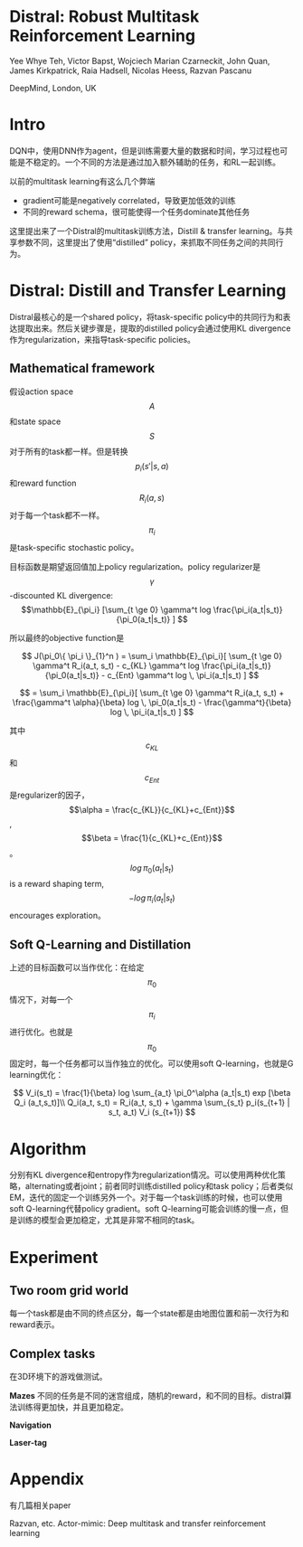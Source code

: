 # Distral: Robust Multitask Reinforcement Learning

Yee Whye Teh, Victor Bapst, Wojciech Marian Czarneckit, John Quan, James Kirkpatrick, Raia Hadsell, Nicolas Heess, Razvan Pascanu

DeepMind, London, UK

# Intro

DQN中，使用DNN作为agent，但是训练需要大量的数据和时间，学习过程也可能是不稳定的。一个不同的方法是通过加入额外辅助的任务，和RL一起训练。

以前的multitask learning有这么几个弊端
+ gradient可能是negatively correlated，导致更加低效的训练
+ 不同的reward schema，很可能使得一个任务dominate其他任务

这里提出来了一个Distral的multitask训练方法，Distill & transfer learning。与共享参数不同，这里提出了使用“distilled” policy，来抓取不同任务之间的共同行为。

# Distral: Distill and Transfer Learning

Distral最核心的是一个shared policy，将task-specific policy中的共同行为和表达提取出来。然后关键步骤是，提取的distilled policy会通过使用KL divergence作为regularization，来指导task-specific policies。

## Mathematical framework

假设action space $$A$$和state space $$S$$对于所有的task都一样。但是转换$$p_i(s'|s,a)$$和reward function $$R_i(a,s)$$对于每一个task都不一样。$$\pi_i$$是task-specific stochastic policy。

目标函数是期望返回值加上policy regularization。policy regularizer是$$\gamma$$-discounted KL divergence: $$\mathbb{E}_{\pi_i} [\sum_{t \ge 0} \gamma^t log \frac{\pi_i(a_t|s_t)}{\pi_0(a_t|s_t)} ] $$

所以最终的objective function是

$$ J(\pi_0\{ \pi_i \}_{1}^n ) = \sum_i \mathbb{E}_{\pi_i}[ \sum_{t \ge 0} \gamma^t R_i(a_t, s_t) - c_{KL} \gamma^t log \frac{\pi_i(a_t|s_t)}{\pi_0(a_t|s_t)} - c_{Ent} \gamma^t log \,  \pi_i(a_t|s_t) ]  $$

$$ = \sum_i \mathbb{E}_{\pi_i}[ \sum_{t \ge 0} \gamma^t R_i(a_t, s_t) + \frac{\gamma^t \alpha}{\beta} log \, \pi_0(a_t|s_t) - \frac{\gamma^t}{\beta} log \, \pi_i(a_t|s_t) ]  $$

其中$$c_{KL}$$和$$c_{Ent}$$是regularizer的因子，$$\alpha = \frac{c_{KL}}{c_{KL}+c_{Ent}}$$, $$\beta = \frac{1}{c_{KL}+c_{Ent}}$$。$$log \, \pi_0(a_t|s_t)$$ is a reward shaping term, $$- log \, \pi_i(a_t|s_t)$$ encourages exploration。

## Soft Q-Learning and Distillation

上述的目标函数可以当作优化：在给定$$\pi_0$$情况下，对每一个$$\pi_i$$进行优化。也就是$$\pi_0$$固定时，每一个任务都可以当作独立的优化。可以使用soft Q-learning，也就是G learning优化：

$$
V_i(s_t) = \frac{1}{\beta} log \sum_{a_t} \pi_0^\alpha (a_t|s_t) exp [\beta Q_i (a_t,s_t)]\\
Q_i(a_t, s_t) = R_i(a_t, s_t) + \gamma \sum_{s_t} p_i(s_{t+1} | s_t, a_t) V_i (s_{t+1})
$$

# Algorithm

分别有KL divergence和entropy作为regularization情况。可以使用两种优化策略，alternating或者joint；前者同时训练distilled policy和task policy；后者类似EM，迭代的固定一个训练另外一个。对于每一个task训练的时候，也可以使用soft Q-learning代替policy gradient。soft Q-learning可能会训练的慢一点，但是训练的模型会更加稳定，尤其是非常不相同的task。

# Experiment

## Two room grid world

每一个task都是由不同的终点区分，每一个state都是由地图位置和前一次行为和reward表示。

## Complex tasks

在3D环境下的游戏做测试。

**Mazes** 不同的任务是不同的迷宫组成，随机的reward，和不同的目标。distral算法训练得更加快，并且更加稳定。

**Navigation**

**Laser-tag**

# Appendix

有几篇相关paper

Razvan, etc. Actor-mimic: Deep multitask and transfer reinforcement learning